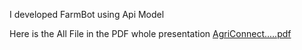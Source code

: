 

I developed FarmBot using Api Model

Here is the All File in the PDF whole presentation 
[AgriConnect.....pdf](https://github.com/user-attachments/files/22037319/AgriConnect.pdf)
